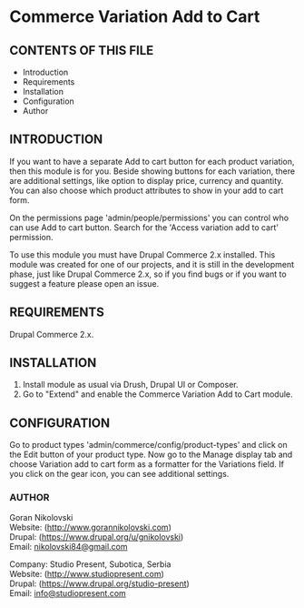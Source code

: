 # Commerce Variation Add to Cart

## CONTENTS OF THIS FILE

  * Introduction
  * Requirements
  * Installation
  * Configuration
  * Author

## INTRODUCTION

If you want to have a separate Add to cart button for each product variation,
then this module is for you. Beside showing buttons for each variation, there
are additional settings, like option to display price, currency and quantity. 
You can also choose which product attributes to show in your add to cart form.

On the permissions page 'admin/people/permissions' you can control who can use 
Add to cart button. Search for the 'Access variation add to cart' permission.

To use this module you must have Drupal Commerce 2.x installed. This module was
created for one of our projects, and it is still in the development phase, just
like Drupal Commerce 2.x, so if you find bugs or if you want to suggest a
feature please open an issue.

## REQUIREMENTS

Drupal Commerce 2.x.

## INSTALLATION

1. Install module as usual via Drush, Drupal UI or Composer.
2. Go to "Extend" and enable the Commerce Variation Add to Cart module.

## CONFIGURATION

Go to product types 'admin/commerce/config/product-types' and click on the Edit
button of your product type. Now go to the Manage display tab and choose 
Variation add to cart form as a formatter for the Variations field. If you click 
on the gear icon, you can see additional settings.

### AUTHOR

Goran Nikolovski  
Website: (http://www.gorannikolovski.com)  
Drupal: (https://www.drupal.org/u/gnikolovski)  
Email: nikolovski84@gmail.com  

Company: Studio Present, Subotica, Serbia  
Website: (http://www.studiopresent.com)  
Drupal: (https://www.drupal.org/studio-present)  
Email: info@studiopresent.com  
